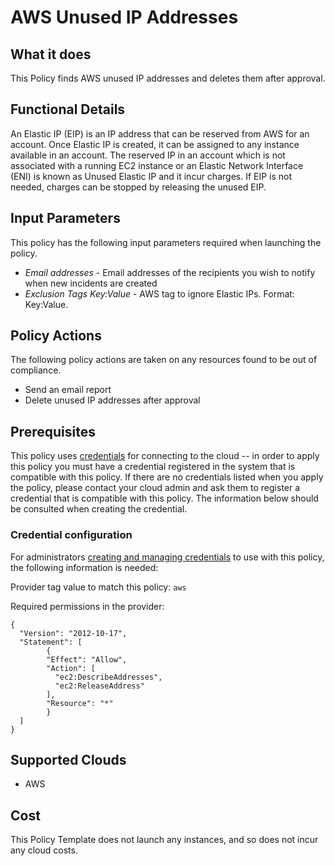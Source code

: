 # AWS Unused IP Addresses

## What it does

This Policy finds AWS unused IP addresses and deletes them after approval.

## Functional Details

An Elastic IP (EIP) is an IP address that can be reserved from AWS for an account. Once Elastic IP is created, it can be assigned to any instance available in an account.
The reserved IP in an account which is not associated with a running EC2 instance or an Elastic Network Interface (ENI) is known as Unused Elastic IP and it incur charges. 
If EIP is not needed, charges can be stopped by releasing the unused EIP.

## Input Parameters

This policy has the following input parameters required when launching the policy.

- *Email addresses* - Email addresses of the recipients you wish to notify when new incidents are created 
- *Exclusion Tags Key:Value* - AWS tag to ignore Elastic IPs. Format: Key:Value.

## Policy Actions

The following policy actions are taken on any resources found to be out of compliance.

- Send an email report 
- Delete unused IP addresses after approval

## Prerequisites

This policy uses [credentials](https://docs.rightscale.com/policies/users/guides/credential_management.html) for connecting to the cloud -- in order to apply this policy you must have a credential registered in the system that is compatible with this policy. If there are no credentials listed when you apply the policy, please contact your cloud admin and ask them to register a credential that is compatible with this policy. The information below should be consulted when creating the credential.  

### Credential configuration

For administrators [creating and managing credentials](https://docs.rightscale.com/policies/users/guides/credential_management.html) to use with this policy, the following information is needed:

Provider tag value to match this policy: `aws`

Required permissions in the provider:
```
{
  "Version": "2012-10-17",
  "Statement": [
        {
        "Effect": "Allow", 
        "Action": [
          "ec2:DescribeAddresses",
          "ec2:ReleaseAddress"
        ],
        "Resource": "*"
        }
  ] 
}
```
## Supported Clouds

- AWS

## Cost

This Policy Template does not launch any instances, and so does not incur any cloud costs.
